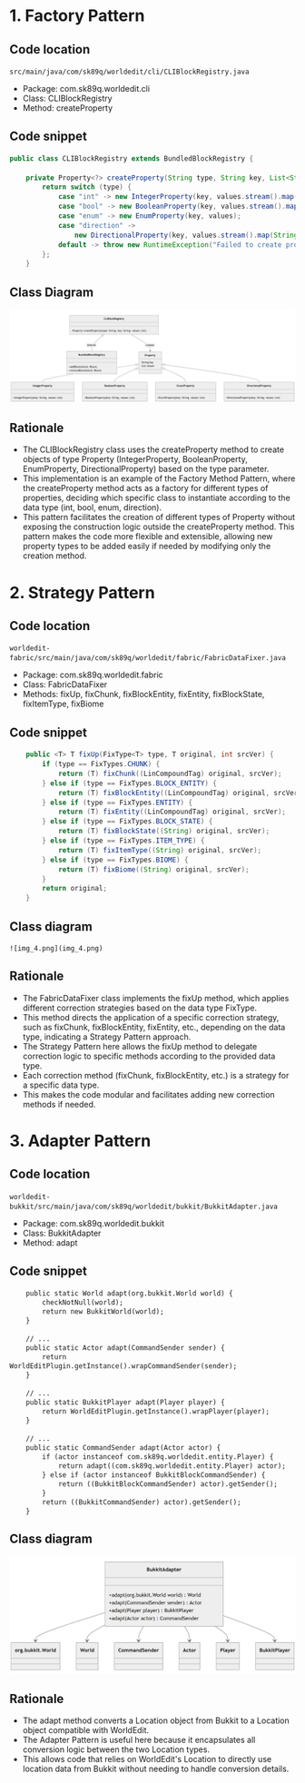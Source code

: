 # 1. Factory Pattern

## Code location
`src/main/java/com/sk89q/worldedit/cli/CLIBlockRegistry.java`
- Package: com.sk89q.worldedit.cli
- Class: CLIBlockRegistry
- Method: createProperty

## Code snippet
````java
public class CLIBlockRegistry extends BundledBlockRegistry {

    private Property<?> createProperty(String type, String key, List<String> values) {
        return switch (type) {
            case "int" -> new IntegerProperty(key, values.stream().map(Integer::parseInt).toList());
            case "bool" -> new BooleanProperty(key, values.stream().map(Boolean::parseBoolean).toList());
            case "enum" -> new EnumProperty(key, values);
            case "direction" ->
                new DirectionalProperty(key, values.stream().map(String::toUpperCase).map(Direction::valueOf).toList());
            default -> throw new RuntimeException("Failed to create property");
        };
    }
````
## Class Diagram

![DesignPatterns-1.png](DesignPatterns-1.png)

## Rationale
- The CLIBlockRegistry class uses the createProperty method to create objects of type Property (IntegerProperty, BooleanProperty, EnumProperty, DirectionalProperty) based on the type parameter.
- This implementation is an example of the Factory Method Pattern, where the createProperty method acts as a factory for different types of properties, deciding which specific class to instantiate according to the data type (int, bool, enum, direction).
- This pattern facilitates the creation of different types of Property without exposing the construction logic outside the createProperty method. This pattern makes the code more flexible and extensible, allowing new property types to be added easily if needed by modifying only the creation method.


# 2. Strategy Pattern

## Code location
`worldedit-fabric/src/main/java/com/sk89q/worldedit/fabric/FabricDataFixer.java`
- Package: com.sk89q.worldedit.fabric
- Class: FabricDataFixer
- Methods: fixUp, fixChunk, fixBlockEntity, fixEntity, fixBlockState, fixItemType, fixBiome

## Code snippet
````java
    public <T> T fixUp(FixType<T> type, T original, int srcVer) {
        if (type == FixTypes.CHUNK) {
            return (T) fixChunk((LinCompoundTag) original, srcVer);
        } else if (type == FixTypes.BLOCK_ENTITY) {
            return (T) fixBlockEntity((LinCompoundTag) original, srcVer);
        } else if (type == FixTypes.ENTITY) {
            return (T) fixEntity((LinCompoundTag) original, srcVer);
        } else if (type == FixTypes.BLOCK_STATE) {
            return (T) fixBlockState((String) original, srcVer);
        } else if (type == FixTypes.ITEM_TYPE) {
            return (T) fixItemType((String) original, srcVer);
        } else if (type == FixTypes.BIOME) {
            return (T) fixBiome((String) original, srcVer);
        }
        return original;
    }
````
## Class diagram
````mermaid
![img_4.png](img_4.png)
````
## Rationale
- The FabricDataFixer class implements the fixUp method, which applies different correction strategies based on the data type FixType.
- This method directs the application of a specific correction strategy, such as fixChunk, fixBlockEntity, fixEntity, etc., depending on the data type, indicating a Strategy Pattern approach.
- The Strategy Pattern here allows the fixUp method to delegate correction logic to specific methods according to the provided data type.
- Each correction method (fixChunk, fixBlockEntity, etc.) is a strategy for a specific data type.
- This makes the code modular and facilitates adding new correction methods if needed.


# 3. Adapter Pattern

## Code location
`worldedit-bukkit/src/main/java/com/sk89q/worldedit/bukkit/BukkitAdapter.java`
- Package: com.sk89q.worldedit.bukkit
- Class: BukkitAdapter
- Method: adapt

## Code snippet
````mermaid
    public static World adapt(org.bukkit.World world) {
        checkNotNull(world);
        return new BukkitWorld(world);
    }

    // ...
    public static Actor adapt(CommandSender sender) {
        return WorldEditPlugin.getInstance().wrapCommandSender(sender);
    }

    // ...
    public static BukkitPlayer adapt(Player player) {
        return WorldEditPlugin.getInstance().wrapPlayer(player);
    }

    // ...
    public static CommandSender adapt(Actor actor) {
        if (actor instanceof com.sk89q.worldedit.entity.Player) {
            return adapt((com.sk89q.worldedit.entity.Player) actor);
        } else if (actor instanceof BukkitBlockCommandSender) {
            return ((BukkitBlockCommandSender) actor).getSender();
        }
        return ((BukkitCommandSender) actor).getSender();
    }
````
## Class diagram
![img_1.png](DesignPatterns-3.png)
## Rationale
- The adapt method converts a Location object from Bukkit to a Location object compatible with WorldEdit.
- The Adapter Pattern is useful here because it encapsulates all conversion logic between the two Location types.
- This allows code that relies on WorldEdit's Location to directly use location data from Bukkit without needing to handle conversion details.